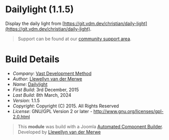# Dailylight (1.1.5)

Display the daily light from [https://git.vdm.dev/christian/daily-light](https://git.vdm.dev/christian/daily-light).

> Support can be found at our [community support area](https://git.vdm.dev/getBible/support).

# Build Details

+ *Company*: [Vast Development Method](https://getbible.net)
+ *Author*: [Llewellyn van der Merwe](mailto:joomla@vdm.io)
+ *Name*: [Dailylight](https://getbible.net)
+ *First Build*: 3rd December, 2015
+ *Last Build*: 8th March, 2024
+ *Version*: 1.1.5
+ *Copyright*: Copyright (C) 2015. All Rights Reserved
+ *License*: GNU/GPL Version 2 or later - http://www.gnu.org/licenses/gpl-2.0.html

> This **module** was build with a Joomla [Automated Component Builder](https://www.joomlacomponentbuilder.com).
> Developed by [Llewellyn van der Merwe](mailto:joomla@vdm.io)